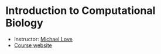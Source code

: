 # Introduction to Computational Biology

* Instructor: [Michael Love](http://mikelove.github.io)
* [Course website](http://biodatascience.github.io/compbio)
